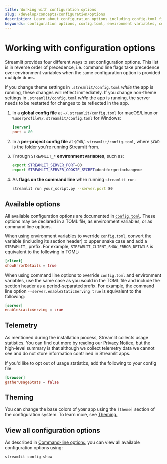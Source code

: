 ```yaml
---
title: Working with configuration options
slug: /develop/concepts/configuration/options
description: Learn about configuration options including config.toml files, environment variables, command-line flags, and runtime configuration management.
keywords: configuration options, config.toml, environment variables, command line flags, streamlit config, app configuration, runtime settings, configuration precedence
---
```


# Working with configuration options

Streamlit provides four different ways to set configuration options. This list is in reverse order of precedence, i.e. command line flags take precedence over environment variables when the same configuration option is provided multiple times.

<Note>

If you change theme settings in `.streamlit/config.toml` _while_ the app is running, these changes will reflect immediately. If you change non-theme settings in `.streamlit/config.toml` _while_ the app is running, the server needs to be restarted for changes to be reflected in the app.

</Note>

1. In a **global config file** at `~/.streamlit/config.toml` for macOS/Linux or `%userprofile%/.streamlit/config.toml` for Windows:

   ```toml
   [server]
   port = 80
   ```

2. In a **per-project config file** at `$CWD/.streamlit/config.toml`, where
   `$CWD` is the folder you're running Streamlit from.

3. Through `STREAMLIT_*` **environment variables**, such as:

   ```bash
   export STREAMLIT_SERVER_PORT=80
   export STREAMLIT_SERVER_COOKIE_SECRET=dontforgottochangeme
   ```

4. As **flags on the command line** when running `streamlit run`:

   ```bash
   streamlit run your_script.py --server.port 80
   ```

## Available options

All available configuration options are documented in [`config.toml`](/develop/api-reference/configuration/config.toml). These options may be declared in a TOML file, as environment variables, or as command line options.

When using environment variables to override `config.toml`, convert the variable (including its section header) to upper snake case and add a `STREAMLIT_` prefix. For example, `STREAMLIT_CLIENT_SHOW_ERROR_DETAILS` is equivalent to the following in TOML:

```toml
[client]
showErrorDetails = true
```

When using command line options to override `config.toml` and environment variables, use the same case as you would in the TOML file and include the section header as a period-separated prefix. For example, the command line option `--server.enableStaticServing true` is equivalent to the following:

```toml
[server]
enableStaticServing = true
```

## Telemetry

As mentioned during the installation process, Streamlit collects usage statistics. You can find out
more by reading our [Privacy Notice](https://streamlit.io/privacy-policy), but the high-level
summary is that although we collect telemetry data we cannot see and do not store information
contained in Streamlit apps.

If you'd like to opt out of usage statistics, add the following to your config file:

```toml
[browser]
gatherUsageStats = false
```

## Theming

You can change the base colors of your app using the `[theme]` section of the configuration system.
To learn more, see [Theming.](/develop/concepts/configuration/theming)

## View all configuration options

As described in [Command-line options](/develop/api-reference/cli), you can
view all available configuration options using:

```bash
streamlit config show
```
